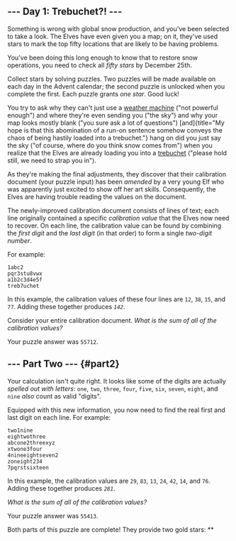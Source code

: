 ## \-\-- Day 1: Trebuchet?! \-\--

Something is wrong with global snow production, and you\'ve been
selected to take a look. The Elves have even given you a map; on it,
they\'ve used stars to mark the top fifty locations that are likely to
be having problems.

You\'ve been doing this long enough to know that to restore snow
operations, you need to check all *fifty stars* by December 25th.

Collect stars by solving puzzles. Two puzzles will be made available on
each day in the Advent calendar; the second puzzle is unlocked when you
complete the first. Each puzzle grants *one star*. Good luck!

You try to ask why they can\'t just use a [weather machine](/2015/day/1)
(\"not powerful enough\") and where they\'re even sending you (\"the
sky\") and why your map looks mostly blank (\"you sure ask a lot of
questions\")
[and]{title="My hope is that this abomination of a run-on sentence somehow conveys the chaos of being hastily loaded into a trebuchet."}
hang on did you just say the sky (\"of course, where do you think snow
comes from\") when you realize that the Elves are already loading you
into a [trebuchet](https://en.wikipedia.org/wiki/Trebuchet) (\"please
hold still, we need to strap you in\").

As they\'re making the final adjustments, they discover that their
calibration document (your puzzle input) has been *amended* by a very
young Elf who was apparently just excited to show off her art skills.
Consequently, the Elves are having trouble reading the values on the
document.

The newly-improved calibration document consists of lines of text; each
line originally contained a specific *calibration value* that the Elves
now need to recover. On each line, the calibration value can be found by
combining the *first digit* and the *last digit* (in that order) to form
a single *two-digit number*.

For example:

    1abc2
    pqr3stu8vwx
    a1b2c3d4e5f
    treb7uchet

In this example, the calibration values of these four lines are `12`,
`38`, `15`, and `77`. Adding these together produces *`142`*.

Consider your entire calibration document. *What is the sum of all of
the calibration values?*

Your puzzle answer was `55712`.

## \-\-- Part Two \-\-- {#part2}

Your calculation isn\'t quite right. It looks like some of the digits
are actually *spelled out with letters*: `one`, `two`, `three`, `four`,
`five`, `six`, `seven`, `eight`, and `nine` *also* count as valid
\"digits\".

Equipped with this new information, you now need to find the real first
and last digit on each line. For example:

    two1nine
    eightwothree
    abcone2threexyz
    xtwone3four
    4nineeightseven2
    zoneight234
    7pqrstsixteen

In this example, the calibration values are `29`, `83`, `13`, `24`,
`42`, `14`, and `76`. Adding these together produces *`281`*.

*What is the sum of all of the calibration values?*

Your puzzle answer was `55413`.

Both parts of this puzzle are complete! They provide two gold stars:
\*\*
